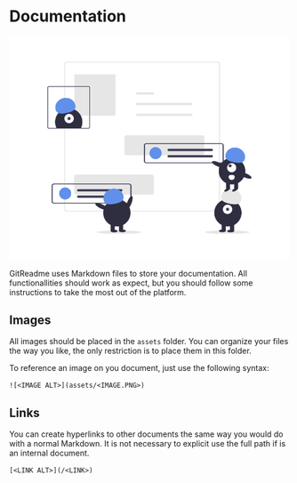 # Documentation

![<Markdown Rules>](assets/markdown.png)

GitReadme uses Markdown files to store your documentation. All functionallities should work as expect, but you should follow some instructions to take the most out of the platform.

## Images

All images should be placed in the `assets` folder. You can organize your files the way you like, the only restriction is to place them in this folder.

To reference an image on you document, just use the following syntax:

```
![<IMAGE ALT>](assets/<IMAGE.PNG>)
```

## Links

You can create hyperlinks to other documents the same way you would do with a normal Markdown. It is not necessary to explicit use the full path if is an internal document.

```
[<LINK ALT>](/<LINK>)
```
